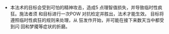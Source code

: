 - 本法术的目标会受到可怕的精神攻击，造成5 点理智值损失，并导致临时性疯狂。施法者须
  和目标进行一次POW 对抗检定并胜出，法术才能生效。
  目标将遵照临时性疯狂的规则来处理，从
  狂发作开始，并可能在接下来数天当中都受到闪
  回和梦魇等症状的折磨。